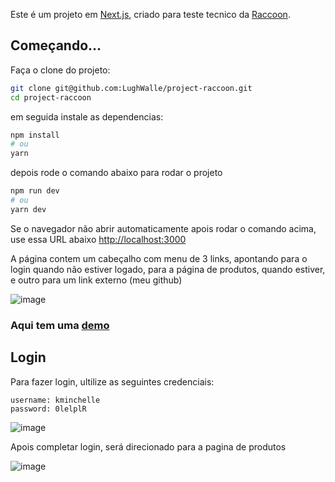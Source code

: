 Este é um projeto em [Next.js](https://nextjs.org/), criado para teste tecnico da [Raccoon](https://raccoon.ag/).

## Começando...

Faça o clone do projeto:
```bash
git clone git@github.com:LughWalle/project-raccoon.git
cd project-raccoon
```
em seguida instale as dependencias:
```bash
npm install
# ou
yarn
```

depois rode o comando abaixo para rodar o projeto

```bash
npm run dev
# ou
yarn dev
```
Se o navegador não abrir automaticamente apois rodar o comando acima, use essa URL abaixo
[http://localhost:3000](http://localhost:3000)

A página contem um cabeçalho com menu de 3 links, apontando para o login quando não estiver logado, para a
página de produtos, quando estiver, e outro para um link externo (meu github)

![image](https://user-images.githubusercontent.com/48294395/184048530-eeeeda48-ef07-4f4d-84dc-dfe3e533c248.png)

### Aqui tem uma [**demo**](https://62f42894549c05277ed3a139--melodic-seahorse-d38944.netlify.app/)

## Login

Para fazer login, ultilize as seguintes credenciais:

```
username: kminchelle
password: 0lelplR
```
![image](https://user-images.githubusercontent.com/48294395/184048652-28713432-7059-4285-ae1e-e2a5179ad3c1.png)



Apois completar login, será direcionado para a pagina de produtos

![image](https://user-images.githubusercontent.com/48294395/184048724-d26fd7c6-0fd4-4841-b085-204f14c35a8a.png)
